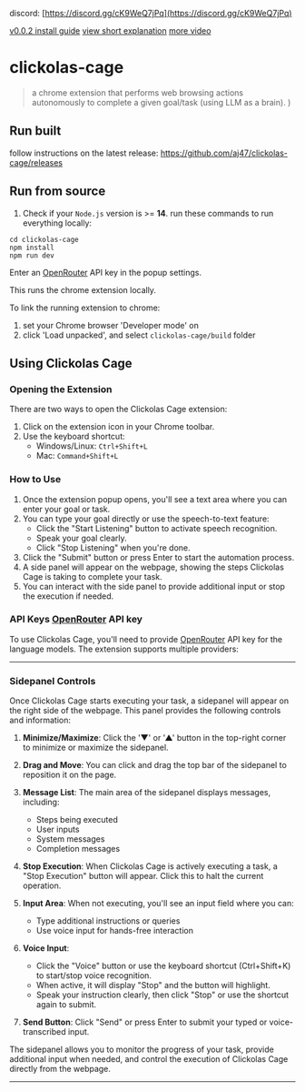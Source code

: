 discord: [https://discord.gg/cK9WeQ7jPq](https://discord.gg/cK9WeQ7jPq)

[v0.0.2 install guide](https://www.youtube.com/watch?v=bL6tV_LojOk)
[view short explanation](https://www.youtube.com/watch?v=HVevc5XnKJU)
[more video](https://youtu.be/JKBv1uUnrSk)

# clickolas-cage

> a chrome extension that performs web browsing actions autonomously to complete a given goal/task (using LLM as a brain).
)

## Run built
follow instructions on the latest release:
https://github.com/aj47/clickolas-cage/releases

## Run from source

1. Check if your `Node.js` version is >= **14**.
run these commands to run everything locally:
```shell
cd clickolas-cage
npm install
npm run dev
```

Enter an [OpenRouter](https://openrouter.ai/) API key in the popup settings.

This runs the chrome extension locally.

To link the running extension to chrome:
1. set your Chrome browser 'Developer mode' on
2. click 'Load unpacked', and select `clickolas-cage/build` folder


## Using Clickolas Cage


### Opening the Extension

There are two ways to open the Clickolas Cage extension:

1. Click on the extension icon in your Chrome toolbar.
2. Use the keyboard shortcut: 
   - Windows/Linux: `Ctrl+Shift+L`
   - Mac: `Command+Shift+L`

### How to Use

1. Once the extension popup opens, you'll see a text area where you can enter your goal or task.
2. You can type your goal directly or use the speech-to-text feature:
   - Click the "Start Listening" button to activate speech recognition.
   - Speak your goal clearly.
   - Click "Stop Listening" when you're done.
3. Click the "Submit" button or press Enter to start the automation process.
4. A side panel will appear on the webpage, showing the steps Clickolas Cage is taking to complete your task.
5. You can interact with the side panel to provide additional input or stop the execution if needed.

### API Keys [OpenRouter](https://openrouter.ai/) API key

To use Clickolas Cage, you'll need to provide [OpenRouter](https://openrouter.ai/) API key for the language models. The extension supports multiple providers:

---

### Sidepanel Controls

Once Clickolas Cage starts executing your task, a sidepanel will appear on the right side of the webpage. This panel provides the following controls and information:

1. **Minimize/Maximize**: Click the '▼' or '▲' button in the top-right corner to minimize or maximize the sidepanel.

2. **Drag and Move**: You can click and drag the top bar of the sidepanel to reposition it on the page.

3. **Message List**: The main area of the sidepanel displays messages, including:
   - Steps being executed
   - User inputs
   - System messages
   - Completion messages

4. **Stop Execution**: When Clickolas Cage is actively executing a task, a "Stop Execution" button will appear. Click this to halt the current operation.

5. **Input Area**: When not executing, you'll see an input field where you can:
   - Type additional instructions or queries
   - Use voice input for hands-free interaction

6. **Voice Input**: 
   - Click the "Voice" button or use the keyboard shortcut (Ctrl+Shift+K) to start/stop voice recognition.
   - When active, it will display "Stop" and the button will highlight.
   - Speak your instruction clearly, then click "Stop" or use the shortcut again to submit.

7. **Send Button**: Click "Send" or press Enter to submit your typed or voice-transcribed input.

The sidepanel allows you to monitor the progress of your task, provide additional input when needed, and control the execution of Clickolas Cage directly from the webpage.

---

